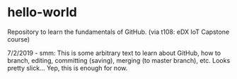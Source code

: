 # hello-world
Repository to learn the fundamentals of GitHub. (via t108: eDX IoT Capstone course)

7/2/2019 - smm: 
This is some arbitrary text to learn about GitHub, how to branch, editing, committing (saving), merging (to master branch), etc.
Looks pretty slick...
Yep, this is enough for now.
